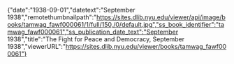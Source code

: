 {"date":"1938-09-01","datetext":"September 1938","remotethumbnailpath":"https://sites.dlib.nyu.edu/viewer/api/image/books/tamwag_fawf000061/1/full/150,/0/default.jpg","ss_book_identifier":"tamwag_fawf000061","ss_publication_date_text":"September 1938","title":"The Fight for Peace and Democracy, September 1938","viewerURL":"https://sites.dlib.nyu.edu/viewer/books/tamwag_fawf000061"}